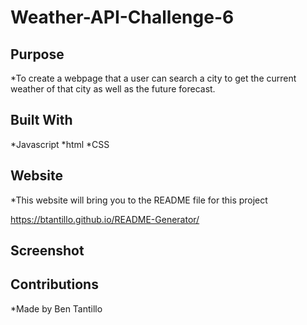 # Weather-API-Challenge-6

## Purpose

*To create a webpage that a user can search a city to get the current weather of that city as well as the future forecast.

## Built With

*Javascript
*html
*CSS

## Website

*This website will bring you to the README file for this project

https://btantillo.github.io/README-Generator/

## Screenshot


## Contributions

*Made by Ben Tantillo
